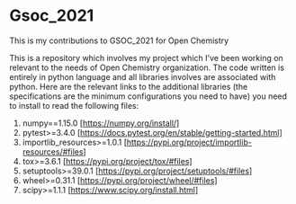 # Gsoc_2021

This is my contributions to GSOC_2021 for Open Chemistry

This is a repository which involves my project which I've been working on relevant to the needs of Open Chemistry organization. The code written is entirely in python language and all libraries involves are associated with python. Here are the relevant links to the additional libraries (the specifications are the minimum configurations you need to have) you need to install to read the following files:

1. numpy==1.15.0 [https://numpy.org/install/]
2. pytest>=3.4.0 [https://docs.pytest.org/en/stable/getting-started.html]
3. importlib_resources>=1.0.1 [https://pypi.org/project/importlib-resources/#files]
4. tox>=3.6.1 [https://pypi.org/project/tox/#files]
5. setuptools>=39.0.1 [https://pypi.org/project/setuptools/#files]
6. wheel>=0.31.1 [https://pypi.org/project/wheel/#files]
7. scipy>=1.1.1 [https://www.scipy.org/install.html]
